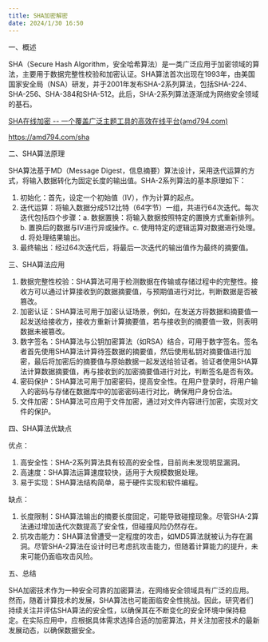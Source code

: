 ```yaml
---
title: SHA加密解密
date: 2024/1/30 16:50
---
```




一、概述

SHA（Secure Hash Algorithm，安全哈希算法）是一类广泛应用于加密领域的算法，主要用于数据完整性校验和加密认证。SHA算法首次出现在1993年，由美国国家安全局（NSA）研发，并于2001年发布SHA-2系列算法，包括SHA-224、SHA-256、SHA-384和SHA-512。此后，SHA-2系列算法逐渐成为网络安全领域的基石。

[SHA在线加密 -- 一个覆盖广泛主题工具的高效在线平台(amd794.com)](https://amd794.com/sha)

https://amd794.com/sha

二、SHA算法原理

SHA算法基于MD（Message Digest，信息摘要）算法设计，采用迭代运算的方式，将输入数据转化为固定长度的输出值。SHA-2系列算法的基本原理如下：

1. 初始化：首先，设定一个初始值（IV），作为计算的起点。
2. 迭代运算：将输入数据分成512比特（64字节）一组，共进行64次迭代。每次迭代包括四个步骤：a. 数据置换：将输入数据按照特定的置换方式重新排列。b. 置换后的数据与IV进行异或操作。c. 使用特定的逻辑运算对数据进行处理。d. 将处理结果输出。
3. 最终输出：经过64次迭代后，将最后一次迭代的输出值作为最终的摘要值。

 

三、SHA算法应用

1. 数据完整性校验：SHA算法可用于检测数据在传输或存储过程中的完整性。接收方可以通过计算接收到的数据摘要值，与预期值进行对比，判断数据是否被篡改。
2. 加密认证：SHA算法可用于加密认证场景，例如，在发送方将数据和摘要值一起发送给接收方，接收方重新计算摘要值，若与接收到的摘要值一致，则表明数据未被篡改。
3. 数字签名：SHA算法与公钥加密算法（如RSA）结合，可用于数字签名。签名者首先使用SHA算法计算待签数据的摘要值，然后使用私钥对摘要值进行加密，最后将加密后的摘要值与原始数据一起发送给验证者。验证者使用SHA算法计算数据摘要值，再与接收到的加密摘要值进行对比，判断签名是否有效。
4. 密码保护：SHA算法可用于加密密码，提高安全性。在用户登录时，将用户输入的密码与存储在数据库中的加密密码进行对比，确保用户身份合法。
5. 文件加密：SHA算法可应用于文件加密，通过对文件内容进行加密，实现对文件的保护。

 

四、SHA算法优缺点

优点：

1. 高安全性：SHA-2系列算法具有较高的安全性，目前尚未发现明显漏洞。
2. 高速度：SHA算法运算速度较快，适用于大规模数据处理。
3. 易于实现：SHA算法结构简单，易于硬件实现和软件编程。

 

缺点：

1. 长度限制：SHA算法输出的摘要长度固定，可能导致碰撞现象。尽管SHA-2算法通过增加迭代次数提高了安全性，但碰撞风险仍然存在。
2. 抗攻击能力：SHA算法曾遭受一定程度的攻击，如MD5算法就被认为存在漏洞。尽管SHA-2算法在设计时已考虑抗攻击能力，但随着计算能力的提升，未来可能仍面临攻击风险。

 

五、总结

SHA加密技术作为一种安全可靠的加密算法，在网络安全领域具有广泛的应用。然而，随着计算技术的发展，SHA算法也可能面临安全性挑战。因此，研究者们持续关注并评估SHA算法的安全性，以确保其在不断变化的安全环境中保持稳定。在实际应用中，应根据具体需求选择合适的加密算法，并关注加密技术的最新发展动态，以确保数据安全。